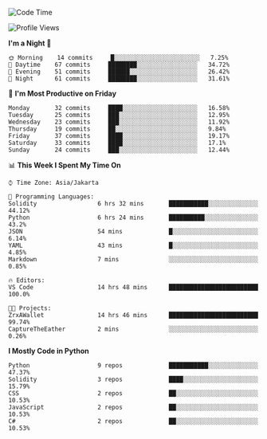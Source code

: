 <!--START_SECTION:waka-->
![Code Time](http://img.shields.io/badge/Code%20Time-0%20secs-blue)

![Profile Views](http://img.shields.io/badge/Profile%20Views-4-blue)

**I'm a Night 🦉** 

```text
🌞 Morning    14 commits     █░░░░░░░░░░░░░░░░░░░░░░░░   7.25% 
🌆 Daytime    67 commits     ████████░░░░░░░░░░░░░░░░░   34.72% 
🌃 Evening    51 commits     ██████░░░░░░░░░░░░░░░░░░░   26.42% 
🌙 Night      61 commits     ████████░░░░░░░░░░░░░░░░░   31.61%

```
📅 **I'm Most Productive on Friday** 

```text
Monday       32 commits     ████░░░░░░░░░░░░░░░░░░░░░   16.58% 
Tuesday      25 commits     ███░░░░░░░░░░░░░░░░░░░░░░   12.95% 
Wednesday    23 commits     ███░░░░░░░░░░░░░░░░░░░░░░   11.92% 
Thursday     19 commits     ██░░░░░░░░░░░░░░░░░░░░░░░   9.84% 
Friday       37 commits     ████░░░░░░░░░░░░░░░░░░░░░   19.17% 
Saturday     33 commits     ████░░░░░░░░░░░░░░░░░░░░░   17.1% 
Sunday       24 commits     ███░░░░░░░░░░░░░░░░░░░░░░   12.44%

```


📊 **This Week I Spent My Time On** 

```text
⌚︎ Time Zone: Asia/Jakarta

💬 Programming Languages: 
Solidity                 6 hrs 32 mins       ███████████░░░░░░░░░░░░░░   44.12% 
Python                   6 hrs 24 mins       ██████████░░░░░░░░░░░░░░░   43.2% 
JSON                     54 mins             █░░░░░░░░░░░░░░░░░░░░░░░░   6.14% 
YAML                     43 mins             █░░░░░░░░░░░░░░░░░░░░░░░░   4.85% 
Markdown                 7 mins              ░░░░░░░░░░░░░░░░░░░░░░░░░   0.85%

🔥 Editors: 
VS Code                  14 hrs 48 mins      █████████████████████████   100.0%

🐱‍💻 Projects: 
ZrxAWallet               14 hrs 46 mins      █████████████████████████   99.74% 
CaptureTheEather         2 mins              ░░░░░░░░░░░░░░░░░░░░░░░░░   0.26%

```

**I Mostly Code in Python** 

```text
Python                   9 repos             ███████████░░░░░░░░░░░░░░   47.37% 
Solidity                 3 repos             ████░░░░░░░░░░░░░░░░░░░░░   15.79% 
CSS                      2 repos             ██░░░░░░░░░░░░░░░░░░░░░░░   10.53% 
JavaScript               2 repos             ██░░░░░░░░░░░░░░░░░░░░░░░   10.53% 
C#                       2 repos             ██░░░░░░░░░░░░░░░░░░░░░░░   10.53%

```



<!--END_SECTION:waka-->
